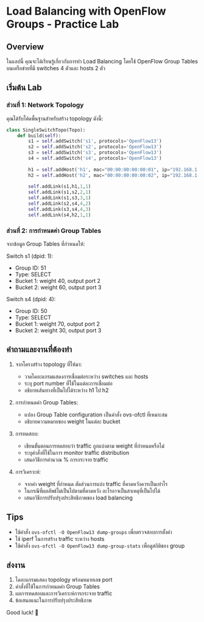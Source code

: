 # Load Balancing with OpenFlow Groups - Practice Lab

## Overview
ในแลปนี้ คุณจะได้เรียนรู้เกี่ยวกับการทำ Load Balancing โดยใช้ OpenFlow Group Tables บนเครือข่ายที่มี switches 4 ตัวและ hosts 2 ตัว

## เริ่มต้น Lab

### ส่วนที่ 1: Network Topology
คุณได้รับโค้ดพื้นฐานสำหรับสร้าง topology ดังนี้:
```python
class SingleSwitchTopo(Topo):
    def build(self):
        s1 = self.addSwitch('s1', protocols='OpenFlow13')
        s2 = self.addSwitch('s2', protocols='OpenFlow13')
        s3 = self.addSwitch('s3', protocols='OpenFlow13')
        s4 = self.addSwitch('s4', protocols='OpenFlow13')
        
        h1 = self.addHost('h1', mac="00:00:00:00:00:01", ip="192.168.1.1/24")
        h2 = self.addHost('h2', mac="00:00:00:00:00:02", ip="192.168.1.2/24")
        
        self.addLink(s1,h1,1,1)
        self.addLink(s1,s2,2,1)
        self.addLink(s1,s3,3,1)
        self.addLink(s2,s4,4,2)
        self.addLink(s3,s4,4,3)
        self.addLink(s4,h2,1,1)
```

### ส่วนที่ 2: การกำหนดค่า Group Tables
จากข้อมูล Group Tables ที่กำหนดให้:

Switch s1 (dpid: 1):
- Group ID: 51
- Type: SELECT
- Bucket 1: weight 40, output port 2
- Bucket 2: weight 60, output port 3

Switch s4 (dpid: 4):
- Group ID: 50
- Type: SELECT
- Bucket 1: weight 70, output port 2
- Bucket 2: weight 30, output port 3

## คำถามและงานที่ต้องทำ

1. จากโครงสร้าง topology ที่ให้มา:
   - วาดไดอะแกรมแสดงการเชื่อมต่อระหว่าง switches และ hosts
   - ระบุ port number ที่ใช้ในแต่ละการเชื่อมต่อ
   - อธิบายเส้นทางที่เป็นไปได้ระหว่าง h1 ไป h2

2. การกำหนดค่า Group Tables:
   - แปลง Group Table configuration เป็นคำสั่ง ovs-ofctl ที่เหมาะสม
   - อธิบายความหมายของ weight ในแต่ละ bucket

3. การทดสอบ:
   - เขียนขั้นตอนการทดสอบว่า traffic ถูกแบ่งตาม weight ที่กำหนดหรือไม่
   - ระบุคำสั่งที่ใช้ในการ monitor traffic distribution
   - เสนอวิธีการคำนวณ % การกระจาย traffic

4. การวิเคราะห์:
   - จากค่า weight ที่กำหนด สัดส่วนการแบ่ง traffic ที่คาดหวังควรเป็นเท่าไร
   - ในกรณีที่ผลลัพธ์ไม่เป็นไปตามที่คาดหวัง อะไรอาจเป็นสาเหตุที่เป็นไปได้
   - เสนอวิธีการปรับปรุงประสิทธิภาพของ load balancing

## Tips
- ใช้คำสั่ง `ovs-ofctl -O OpenFlow13 dump-groups` เพื่อตรวจสอบการตั้งค่า
- ใช้ iperf ในการสร้าง traffic ระหว่าง hosts
- ใช้คำสั่ง `ovs-ofctl -O OpenFlow13 dump-group-stats` เพื่อดูสถิติของ group

## ส่งงาน
1. ไดอะแกรมแสดง topology พร้อมหมายเลข port
2. คำสั่งที่ใช้ในการกำหนดค่า Group Tables
3. ผลการทดสอบและการวิเคราะห์การกระจาย traffic
4. ข้อเสนอแนะในการปรับปรุงประสิทธิภาพ

Good luck! 🚀